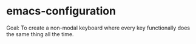 # emacs-configuration

Goal: To create a non-modal keyboard where every key functionally does the same thing all the time.
